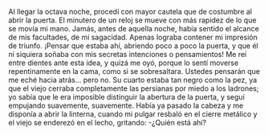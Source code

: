 Al llegar la octava noche, procedí con mayor cautela que de costumbre al abrir la puerta. El minutero de un reloj se mueve con más rapidez de lo que se movía mi mano. Jamás, antes de aquella noche, había sentido el alcance de mis facultades, de mi sagacidad. Apenas lograba contener mi impresión de triunfo. 
¡Pensar que estaba ahí, abriendo poco a poco la puerta, y que él ni siquiera soñaba con mis secretas intenciones o pensamientos! 
Me reí entre dientes ante esta idea, y quizá me oyó, porque lo sentí moverse repentinamente en la cama, como si se sobresaltara. 
Ustedes pensarán que me eché hacia atrás… pero no. Su cuarto estaba tan negro como la pez, ya que el viejo cerraba completamente las persianas por miedo a los ladrones; yo sabía que le era imposible distinguir la abertura de la puerta, y seguí empujando suavemente, suavemente.
Había ya pasado la cabeza y me disponía a abrir la linterna, cuando mi pulgar resbaló en el cierre metálico y el viejo se enderezó en el lecho, gritando:
-¿Quién está ahí?